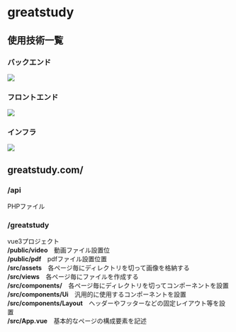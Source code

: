# greatstudy

## 使用技術一覧
### バックエンド
<img src="https://img.shields.io/badge/-Php-777BB4.svg?logo=php&style=for-the-badge">

### フロントエンド
<img src="https://img.shields.io/badge/-Vue.js-4FC08D.svg?logo=vue.js&style=for-the-badge">

### インフラ
<img src="https://img.shields.io/badge/-Docker-1488C6.svg?logo=docker&style=for-the-badge">

## greatstudy.com/
### /api
PHPファイル
### /greatstudy
vue3プロジェクト  
**/public/video**　動画ファイル設置位  
**/public/pdf**　pdfファイル設置位置  
**/src/assets**　各ページ毎にディレクトリを切って画像を格納する  
**/src/views**　各ページ毎にファイルを作成する  
**/src/components/**　各ページ毎にディレクトリを切ってコンポーネントを設置  
**/src/components/Ui**　汎用的に使用するコンポーネントを設置  
**/src/components/Layout**　ヘッダーやフッターなどの固定レイアウト等を設置  
**/src/App.vue**　基本的なページの構成要素を記述  

